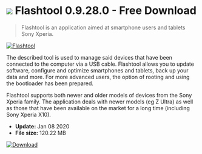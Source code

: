 # ![](https://cdn.softexe.net/static/icon/7/flashtool-9267.png) Flashtool 0.9.28.0 - Free Download

> Flashtool is an application aimed at smartphone users and tablets Sony Xperia.

[![Flashtool](https://gallery.dpcdn.pl/imgc/Tools/89354/g_-_420x350_1.5_-_x90fcb342-8cc3-44fd-8780-dd2df19dcd72.jpg)](https://softexe.net/win/hobbies-lifestyle/mobile/flashtool:abfg.html)

The described tool is used to manage said devices that have been connected to the computer via a USB cable. Flashtool allows you to update software, configure and optimize smartphones and tablets, back up your data and more. For more advanced users, the option of rooting and using the bootloader has been prepared.
 
 Flashtool supports both newer and older models of devices from the Sony Xperia family. The application deals with newer models (eg Z Ultra) as well as those that have been available on the market for a long time (including Sony Xperia X10).


- **Update:** Jan 08 2020
- **File size:** 120.22 MB

[![Download](https://cdn.softexe.net/static/img/download.png)](https://softexe.net/win/hobbies-lifestyle/mobile/flashtool:abfg.html)

